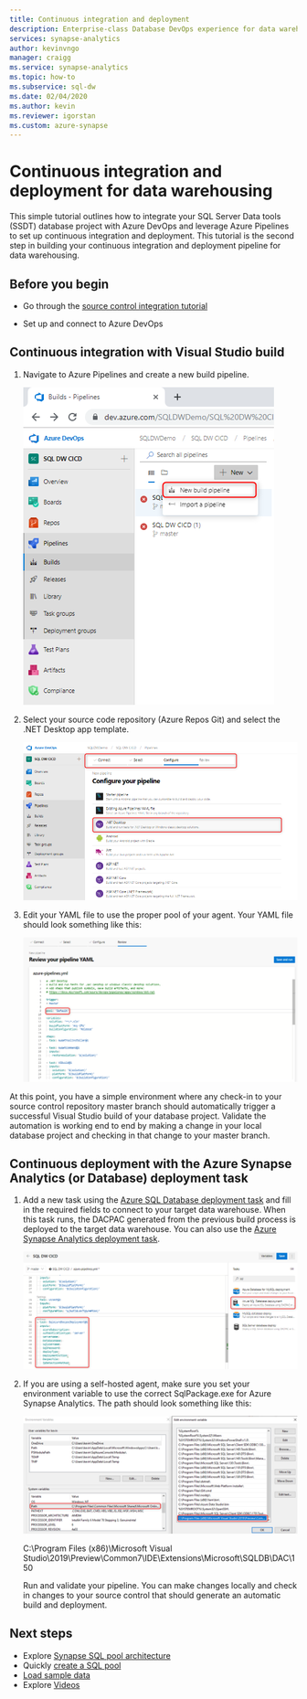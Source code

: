 ```yaml
---
title: Continuous integration and deployment 
description: Enterprise-class Database DevOps experience for data warehousing with built-in support for continuous integration and deployment using Azure Pipelines.
services: synapse-analytics
author: kevinvngo 
manager: craigg
ms.service: synapse-analytics
ms.topic: how-to
ms.subservice: sql-dw 
ms.date: 02/04/2020
ms.author: kevin
ms.reviewer: igorstan
ms.custom: azure-synapse
---
```

# Continuous integration and deployment for data warehousing

This simple tutorial outlines how to integrate your SQL Server Data tools (SSDT) database project with Azure DevOps and leverage Azure Pipelines to set up continuous integration and deployment. This tutorial is the second step in building your continuous integration and deployment pipeline for data warehousing.

## Before you begin

- Go through the [source control integration tutorial](sql-data-warehouse-source-control-integration.md)

- Set up and connect to Azure DevOps

## Continuous integration with Visual Studio build

1. Navigate to Azure Pipelines and create a new build pipeline.

      ![New Pipeline](./media/sql-data-warehouse-continuous-integration-and-deployment/1-new-build-pipeline.png "New Pipeline")

2. Select your source code repository (Azure Repos Git) and select the .NET Desktop app template.

      ![Pipeline Setup](./media/sql-data-warehouse-continuous-integration-and-deployment/2-pipeline-setup.png "Pipeline Setup")

3. Edit your YAML file to use the proper pool of your agent. Your YAML file should look something like this:

      ![YAML](./media/sql-data-warehouse-continuous-integration-and-deployment/3-yaml-file.png "YAML")

At this point, you have a simple environment where any check-in to your source control repository master branch should automatically trigger a successful Visual Studio build of your database project. Validate the automation is working end to end by making a change in your local database project and checking in that change to your master branch.

## Continuous deployment with the Azure Synapse Analytics (or Database) deployment task

1. Add a new task using the [Azure SQL Database deployment task](/azure/devops/pipelines/targets/azure-sqldb) and fill in the required fields to connect to your target data warehouse. When this task runs, the DACPAC generated from the previous build process is deployed to the target data warehouse. You can also use the [Azure Synapse Analytics deployment task](https://marketplace.visualstudio.com/items?itemName=ms-sql-dw.SQLDWDeployment).

      ![Deployment Task](./media/sql-data-warehouse-continuous-integration-and-deployment/4-deployment-task.png "Deployment Task")

2. If you are using a self-hosted agent, make sure you set your environment variable to use the correct SqlPackage.exe for Azure Synapse Analytics. The path should look something like this:

      ![Environment Variable](./media/sql-data-warehouse-continuous-integration-and-deployment/5-environment-variable-preview.png "Environment Variable")

   C:\Program Files (x86)\Microsoft Visual Studio\2019\Preview\Common7\IDE\Extensions\Microsoft\SQLDB\DAC\150  

   Run and validate your pipeline. You can make changes locally and check in changes to your source control that should generate an automatic build and deployment.

## Next steps

- Explore [Synapse SQL pool architecture](massively-parallel-processing-mpp-architecture.md)
- Quickly [create a SQL pool](create-data-warehouse-portal.md)
- [Load sample data](load-data-from-azure-blob-storage-using-polybase.md)
- Explore [Videos](sql-data-warehouse-videos.md)
